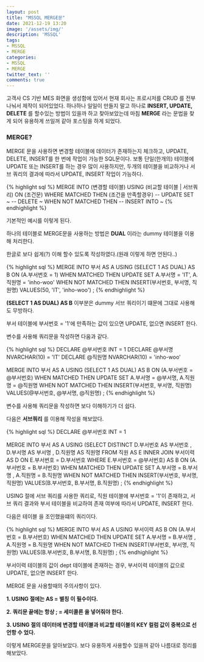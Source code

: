 ```yaml
---
layout: post
title: "MSSQL MERGE문"
date: 2021-12-19 13:20
image: '/assets/img/'
description: 'MSSQL'
tags:
- MSSQL
- MERGE
categories:
- MSSQL
- MERGE
twitter_text: ''
comments: true
---
```


고객사 CS 기반 MES 화면을 생성함에 있어서 현재 회사는 프로시저를 CRUD 를 전부 나눠서 제작이 되어있었다.
하나하나 일일이 만들지 말고 하나로 __INSERT, UPDATE, DELETE__ 를 할수있는 방법이 있을까 하고 찾아보았는데
마침 __MERGE__ 라는 문법을 찾게 되어 유용하게 쓰일꺼 같아 포스팅을 하게 되었다. 

### MERGE? ###
MERGE 문을 사용하면 변경할 테이블에 데이터가 존재하는지 체크하고, UPDATE, DELETE, INSERT를 한 번에 작업이 가능한 SQL문이다.
보통 단일(한개의) 테이블에 UPDATE 또는 INSERT를 하는 경우 많이 사용하지만, 두개의 테이블을 비교하거나 서브 쿼리의 결과에 따라서 UPDATE, INSERT 작업이 가능하다.

{% highlight sql %}
  MERGE INTO (변경할 테이블)
  USING (비교할 테이블 | 서브쿼리)
  ON (조건문)
  WHERE MATCHED THEN
  (조건을 만족할경우)
  -- UPDATE SET  ~ 
  -- DELETE ~ 
  WHEN NOT MATCHED THEN
  -- INSERT INTO ~
{% endhighlight %}

기본적인 예시를 이렇게 된다.

하나의 테이블로 MERGE문을 사용하는 방법은 __DUAL__ 이라는 dummy 테이블을 이용해 처리한다.

한글로 보다 쉽게(?) 이해 할수 있도록 작성하였다.(원래 이렇게 하면 언된다..)

{% highlight sql %}
MERGE INTO 부서 AS A
USING (SELECT 1 AS DUAL) AS B
   ON (A.부서번호 = 1)
 WHEN MATCHED THEN
   UPDATE SET A.부서명 = 'IT', A.직원명 = 'inho-woo'
 WHEN NOT MATCHED THEN
   INSERT(부서번호, 부서명, 직원명) VALUES(50, 'IT', 'inho-woo')
;
{% endhighlight %}

__(SELECT 1 AS DUAL) AS B__  이부분은 dummy 서브 쿼리이기 떄문에 그대로 사용해도 무방하다.

부서 테이블에 부서번호 = '1'에 만족하는 값이 있으면 UPDATE, 없으면 INSERT 한다.

변수를 사용해 쿼리문을 작성하면 다움과 같다.

{% highlight sql %}
DECLARE @부서번호 INT = 1
DECLARE @부서명 NVARCHAR(10) = 'IT'
DECLARE @직원명 NVARCHAR(10) = 'inho-woo'

MERGE INTO 부서 AS A
USING (SELECT 1 AS DUAL) AS B
   ON (A.부서번호 = @부서번호)
 WHEN MATCHED THEN
   UPDATE SET A.부서명 = @부서명, A.직원명 = @직원명
 WHEN NOT MATCHED THEN
   INSERT(부서번호, 부서명, 직원명) VALUES(@부서번호, @부서명, @직원명)
;
{% endhighlight %}

변수를 사용해 쿼리문을 작성하면 보다 이해하기가 더 쉽다.

다음은 __서브쿼리__ 를 이용해 작성을 해보았다.

{% highlight sql %}
DECLARE @부서번호 INT = 1

MERGE INTO 부서 AS A
USING (SELECT DISTINCT 
              D.부서번호   AS 부서번호
            , D.부서명    AS 부서명
            , D.직원명    AS 직원명
         FROM 직원 AS E
        INNER JOIN 부서이력 AS D
           ON E.부서번호 = D.부서번호
        WHERE E.부서번호 = @부서번호) AS B
   ON (A.부서번호 = B.부서번호)
 WHEN MATCHED THEN
   UPDATE SET A.부서명 = B.부서명
            , A.직원명 = B.직원명
 WHEN NOT MATCHED THEN
   INSERT(부서번호, 부서명, 직원명) 
   VALUES(B.부서번호, B.부서명, B.직원명)
;
{% endhighlight %}

USING 절에 서브 쿼리를 사용한 쿼리로, 직원 테이블에 부서번호 = '1'이 존재하고, 서브 쿼리 결과와 부서 테이블을 비교하여 존재 여부에 따라서 UPDATE, INSERT 한다.

다음은 테이블 을 조인했을떄의 쿼리이다.

{% highlight sql %}
MERGE INTO 부서 AS A
USING 부서이력 AS B
   ON (A.부서번호 = B.부서번호)
 WHEN MATCHED THEN
   UPDATE SET A.부서명 = B.부서명
            , A.직원명   = B.직원명
 WHEN NOT MATCHED THEN
   INSERT(부서번호, 부서명, 직원명) 
   VALUES(B.부서번호, B.부서명, B.직원명)
;
{% endhighlight %}

부서이력 테이블의 값이 dept 테이블에 존재하는 경우, 부서이력 테이블의 값으로 UPDATE, 없으면 INSERT 한다.

MERGE 문을 사용할때의 주의사항이 있다.

__1. USING 절에는 AS = 별칭 이 필수이다.__

__2. 쿼리문 끝에는 항상 ; = 세미콜론 을 넣어줘야 한다.__

__3. USING 절의 데이터에 변경할 테이블과 비교할 테이블의 KEY 컬럼 값이 중복으로 선언항 수 었다.__


이렇게 MERGE문을 알아보았다. 보다 유용하게 사용할수 있을꺼 같아 나름대로 정리를 해보았다.
